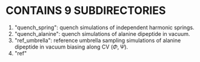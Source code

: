 # CONTAINS 9 SUBDIRECTORIES #

1. "quench_spring": quench simulations of independent harmonic springs.
2. "quench_alanine": quench simulations of alanine dipeptide in vacuum.
3. "ref_umbrella": reference umbrella sampling simulations of alanine dipeptide in vacuum biasing along CV ($\Phi,\Psi$).
4. "ref"
